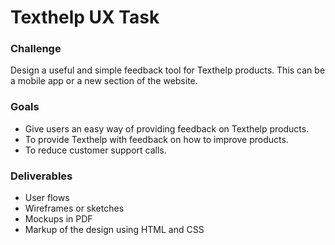 # Texthelp UX Task

### Challenge

Design a useful and simple feedback tool for Texthelp products. This can be a mobile app or a new section of the website.

### Goals

- Give users an easy way of providing feedback on Texthelp products.
- To provide Texthelp with feedback on how to improve products.
- To reduce customer support calls.

### Deliverables

- User flows
- Wireframes or sketches
- Mockups in PDF
- Markup of the design using HTML and CSS
